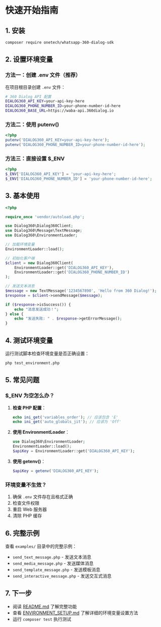 # 快速开始指南

## 1. 安装

```bash
composer require onetech/whatsapp-360-dialog-sdk
```

## 2. 设置环境变量

### 方法一：创建 .env 文件（推荐）

在项目根目录创建 `.env` 文件：

```bash
# 360 Dialog API 配置
DIALOG360_API_KEY=your-api-key-here
DIALOG360_PHONE_NUMBER_ID=your-phone-number-id-here
DIALOG360_BASE_URL=https://waba-api.360dialog.io
```

### 方法二：使用 putenv()

```php
<?php
putenv('DIALOG360_API_KEY=your-api-key-here');
putenv('DIALOG360_PHONE_NUMBER_ID=your-phone-number-id-here');
```

### 方法三：直接设置 $_ENV

```php
<?php
$_ENV['DIALOG360_API_KEY'] = 'your-api-key-here';
$_ENV['DIALOG360_PHONE_NUMBER_ID'] = 'your-phone-number-id-here';
```

## 3. 基本使用

```php
<?php

require_once 'vendor/autoload.php';

use Dialog360\Dialog360Client;
use Dialog360\Message\TextMessage;
use Dialog360\EnvironmentLoader;

// 加载环境变量
EnvironmentLoader::load();

// 初始化客户端
$client = new Dialog360Client(
    EnvironmentLoader::get('DIALOG360_API_KEY'),
    EnvironmentLoader::get('DIALOG360_PHONE_NUMBER_ID')
);

// 发送文本消息
$message = new TextMessage('1234567890', 'Hello from 360 Dialog!');
$response = $client->sendMessage($message);

if ($response->isSuccess()) {
    echo "消息发送成功！";
} else {
    echo "发送失败: " . $response->getErrorMessage();
}
```

## 4. 测试环境变量

运行测试脚本检查环境变量是否正确设置：

```bash
php test_environment.php
```

## 5. 常见问题

### $_ENV 为空怎么办？

1. **检查 PHP 配置**：
   ```php
   echo ini_get('variables_order'); // 应该包含 'E'
   echo ini_get('auto_globals_jit'); // 应该为 'Off'
   ```

2. **使用 EnvironmentLoader**：
   ```php
   use Dialog360\EnvironmentLoader;
   EnvironmentLoader::load();
   $apiKey = EnvironmentLoader::get('DIALOG360_API_KEY');
   ```

3. **使用 getenv()**：
   ```php
   $apiKey = getenv('DIALOG360_API_KEY');
   ```

### 环境变量不生效？

1. 确保 `.env` 文件存在且格式正确
2. 检查文件权限
3. 重启 Web 服务器
4. 清除 PHP 缓存

## 6. 完整示例

查看 `examples/` 目录中的完整示例：

- `send_text_message.php` - 发送文本消息
- `send_media_message.php` - 发送媒体消息
- `send_template_message.php` - 发送模板消息
- `send_interactive_message.php` - 发送交互式消息

## 7. 下一步

- 阅读 [README.md](README.md) 了解完整功能
- 查看 [ENVIRONMENT_SETUP.md](ENVIRONMENT_SETUP.md) 了解详细的环境变量设置方法
- 运行 `composer test` 执行测试 